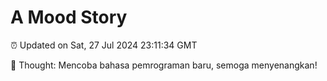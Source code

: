 # A Mood Story

⏰ Updated on Sat, 27 Jul 2024 23:11:34 GMT

💭 Thought: Mencoba bahasa pemrograman baru, semoga menyenangkan!

